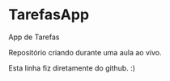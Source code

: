 # TarefasApp
App de Tarefas

Repositório criando durante uma aula ao vivo.

Esta linha fiz diretamente do github. :)

